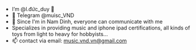 -  I’m @l.đức_duy 👋
- 👾  Telegram @muisc_VND 
- 🌱 Since I'm in Nam Dinh, everyone can communicate with me
- Specializes in providing music and iphone ipad certifications, all kinds of toys from light to heavy for hobbyists...
- 📫 contact via email: music.vnd.vn@gmail.com

<!---
laducduy01/laducduy01 is a ✨ special ✨ repository because its `README.md` (this file) appears on your GitHub profile.
You can click the Preview link to take a look at your changes.
--->
